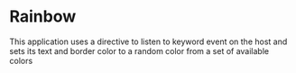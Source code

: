 # Rainbow
This application uses a directive to listen to keyword event on the host and sets its text and border color to a random color from a set of available colors
